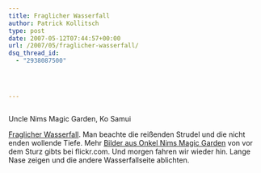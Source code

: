 ```yaml
---
title: Fraglicher Wasserfall
author: Patrick Kollitsch
type: post
date: 2007-05-12T07:44:57+00:00
url: /2007/05/fraglicher-wasserfall/
dsq_thread_id:
  - "2938087500"




---
```

<div class="flickr">
  <a href="http://www.flickr.com/photos/schreibblogade/494661031/"><img src="//farm1.static.flickr.com/201/494661031_28c8343e26.jpg" class="flickr-photo" alt="" /></a></p> 
  
  <p>
    Uncle Nims Magic Garden, Ko Samui
  </p>
</div>

<a href="1255">Fraglicher Wasserfall</a>. Man beachte die rei&szlig;enden Strudel und die nicht enden wollende Tiefe. Mehr [Bilder aus Onkel Nims Magic Garden][1] von vor dem Sturz gibts bei flickr.com. Und morgen fahren wir wieder hin. Lange Nase zeigen und die andere Wasserfallseite ablichten.

 [1]: http://flickr.com/photos/schreibblogade/tags/magicgarden/ "and Waterfall"